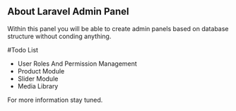 ## About Laravel Admin Panel

Within this panel you will be able to create admin panels based on database structure without conding anything.


#Todo List

- User Roles And Permission Management
- Product Module
- Slider Module
- Media Library

For more information stay tuned.
